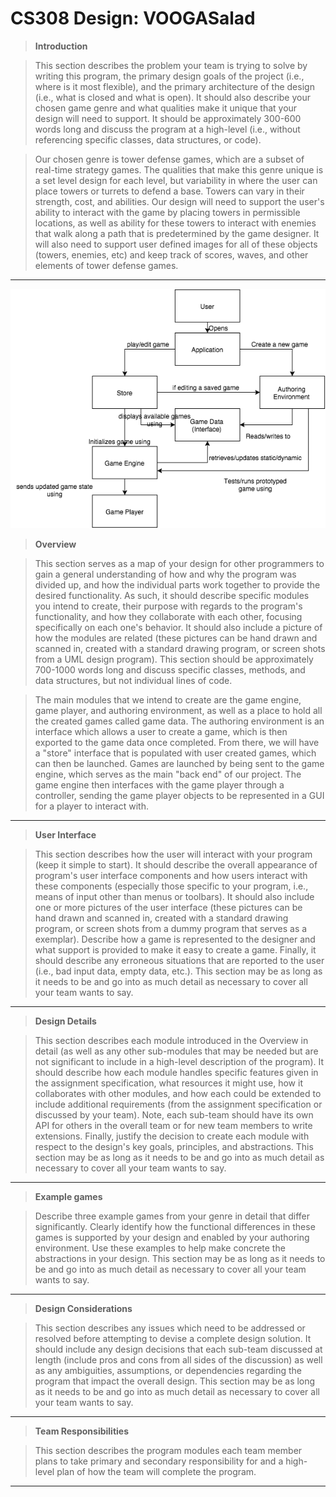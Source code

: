 
CS308 Design: VOOGASalad
===================




> **Introduction**

> This section describes the problem your team is trying to solve by writing this program, the primary design goals of the project (i.e., where is it most flexible), and the primary architecture of the design (i.e., what is closed and what is open). It should also describe your chosen game genre and what qualities make it unique that your design will need to support. It should be approximately 300-600 words long and discuss the program at a high-level (i.e., without referencing specific classes, data structures, or code).

>Our chosen genre is tower defense games, which are a subset of real-time strategy games. The qualities that make this genre unique is a set level design for each level, but variability in where the user can place towers or turrets to defend a base. Towers can vary in their strength, cost, and abilities. Our design will need to support the user's ability to interact with the game by placing towers in permissible locations, as well as ability for these towers to interact with enemies that walk along a path that is predetermined by the game designer. It will also need to support user defined images for all of these objects (towers, enemies, etc) and keep track of scores, waves, and other elements of tower defense games. 

----------

<p align = "center">
	<img src = "/DESIGN/voogasalad_TEAM_HighLevelUML.png" />
</p>

> **Overview**

> This section serves as a map of your design for other programmers to gain a general understanding of how and why the program was divided up, and how the individual parts work together to provide the desired functionality. As such, it should describe specific modules you intend to create, their purpose with regards to the program's functionality, and how they collaborate with each other, focusing specifically on each one's behavior. It should also include a picture of how the modules are related (these pictures can be hand drawn and scanned in, created with a standard drawing program, or screen shots from a UML design program). This section should be approximately 700-1000 words long and discuss specific classes, methods, and data structures, but not individual lines of code.

>The main modules that we intend to create are the game engine, game player, and authoring environment, as well as a place to hold all the created games called game data. The authoring environment is an interface which allows a user to create a game, which is then exported to the game data once completed. From there, we will have a "store" interface that is populated with user created games, which can then be launched. Games are launched by being sent to the game engine, which serves as the main "back end" of our project. The game engine then interfaces with the game player through a controller, sending the game player objects to be represented in a GUI for a player to interact with. 
----------


> **User Interface**

> This section describes how the user will interact with your program (keep it simple to start). It should describe the overall appearance of program's user interface components and how users interact with these components (especially those specific to your program, i.e., means of input other than menus or toolbars). It should also include one or more pictures of the user interface (these pictures can be hand drawn and scanned in, created with a standard drawing program, or screen shots from a dummy program that serves as a exemplar). Describe how a game is represented to the designer and what support is provided to make it easy to create a game. Finally, it should describe any erroneous situations that are reported to the user (i.e., bad input data, empty data, etc.). This section may be as long as it needs to be and go into as much detail as necessary to cover all your team wants to say.

----------




> **Design Details**

> This section describes each module introduced in the Overview in detail (as well as any other sub-modules that may be needed but are not significant to include in a high-level description of the program). It should describe how each module handles specific features given in the assignment specification, what resources it might use, how it collaborates with other modules, and how each could be extended to include additional requirements (from the assignment specification or discussed by your team). Note, each sub-team should have its own API for others in the overall team or for new team members to write extensions. Finally, justify the decision to create each module with respect to the design's key goals, principles, and abstractions. This section may be as long as it needs to be and go into as much detail as necessary to cover all your team wants to say.

----------

> **Example games**

> Describe three example games from your genre in detail that differ significantly. Clearly identify how the functional differences in these games is supported by your design and enabled by your authoring environment. Use these examples to help make concrete the abstractions in your design. This section may be as long as it needs to be and go into as much detail as necessary to cover all your team wants to say.

----------



> **Design Considerations**

> This section describes any issues which need to be addressed or resolved before attempting to devise a complete design solution. It should include any design decisions that each sub-team discussed at length (include pros and cons from all sides of the discussion) as well as any ambiguities, assumptions, or dependencies regarding the program that impact the overall design. This section may be as long as it needs to be and go into as much detail as necessary to cover all your team wants to say.

----------



> **Team Responsibilities**

> This section describes the program modules each team member plans to take primary and secondary responsibility for and a high-level plan of how the team will complete the program.

----------

